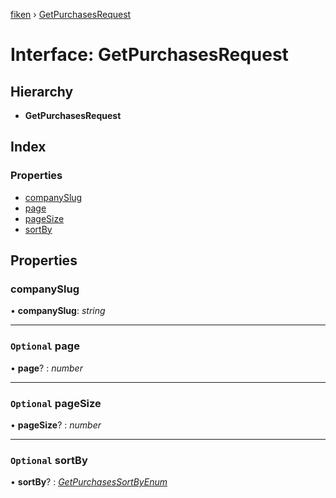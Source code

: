 [fiken](../README.md) › [GetPurchasesRequest](getpurchasesrequest.md)

# Interface: GetPurchasesRequest

## Hierarchy

* **GetPurchasesRequest**

## Index

### Properties

* [companySlug](getpurchasesrequest.md#companyslug)
* [page](getpurchasesrequest.md#optional-page)
* [pageSize](getpurchasesrequest.md#optional-pagesize)
* [sortBy](getpurchasesrequest.md#optional-sortby)

## Properties

###  companySlug

• **companySlug**: *string*

___

### `Optional` page

• **page**? : *number*

___

### `Optional` pageSize

• **pageSize**? : *number*

___

### `Optional` sortBy

• **sortBy**? : *[GetPurchasesSortByEnum](../enums/getpurchasessortbyenum.md)*
